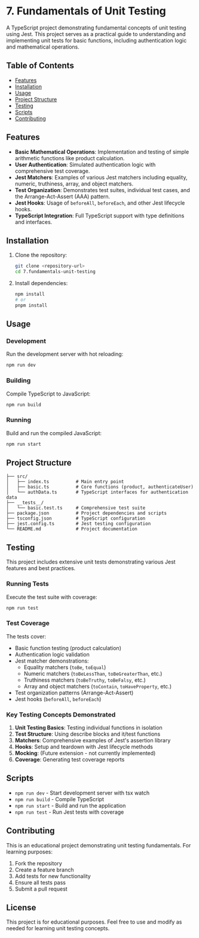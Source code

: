 # 7. Fundamentals of Unit Testing

A TypeScript project demonstrating fundamental concepts of unit testing using Jest. This project serves as a practical guide to understanding and implementing unit tests for basic functions, including authentication logic and mathematical operations.

## Table of Contents

- [Features](#features)
- [Installation](#installation)
- [Usage](#usage)
- [Project Structure](#project-structure)
- [Testing](#testing)
- [Scripts](#scripts)
- [Contributing](#contributing)

## Features

- **Basic Mathematical Operations**: Implementation and testing of simple arithmetic functions like product calculation.
- **User Authentication**: Simulated authentication logic with comprehensive test coverage.
- **Jest Matchers**: Examples of various Jest matchers including equality, numeric, truthiness, array, and object matchers.
- **Test Organization**: Demonstrates test suites, individual test cases, and the Arrange-Act-Assert (AAA) pattern.
- **Jest Hooks**: Usage of `beforeAll`, `beforeEach`, and other Jest lifecycle hooks.
- **TypeScript Integration**: Full TypeScript support with type definitions and interfaces.

## Installation

1. Clone the repository:
   ```bash
   git clone <repository-url>
   cd 7.fundamentals-unit-testing
   ```

2. Install dependencies:
   ```bash
   npm install
   # or
   pnpm install
   ```

## Usage

### Development
Run the development server with hot reloading:
```bash
npm run dev
```

### Building
Compile TypeScript to JavaScript:
```bash
npm run build
```

### Running
Build and run the compiled JavaScript:
```bash
npm run start
```

## Project Structure

```
├── src/
│   ├── index.ts          # Main entry point
│   ├── basic.ts          # Core functions (product, authenticateUser)
│   └── authData.ts       # TypeScript interfaces for authentication data
├── __tests__/
│   └── basic.test.ts     # Comprehensive test suite
├── package.json          # Project dependencies and scripts
├── tsconfig.json         # TypeScript configuration
├── jest.config.ts        # Jest testing configuration
└── README.md             # Project documentation
```

## Testing

This project includes extensive unit tests demonstrating various Jest features and best practices.

### Running Tests
Execute the test suite with coverage:
```bash
npm run test
```

### Test Coverage
The tests cover:
- Basic function testing (product calculation)
- Authentication logic validation
- Jest matcher demonstrations:
  - Equality matchers (`toBe`, `toEqual`)
  - Numeric matchers (`toBeLessThan`, `toBeGreaterThan`, etc.)
  - Truthiness matchers (`toBeTruthy`, `toBeFalsy`, etc.)
  - Array and object matchers (`toContain`, `toHaveProperty`, etc.)
- Test organization patterns (Arrange-Act-Assert)
- Jest hooks (`beforeAll`, `beforeEach`)

### Key Testing Concepts Demonstrated

1. **Unit Testing Basics**: Testing individual functions in isolation
2. **Test Structure**: Using describe blocks and it/test functions
3. **Matchers**: Comprehensive examples of Jest's assertion library
4. **Hooks**: Setup and teardown with Jest lifecycle methods
5. **Mocking**: (Future extension - not currently implemented)
6. **Coverage**: Generating test coverage reports

## Scripts

- `npm run dev` - Start development server with tsx watch
- `npm run build` - Compile TypeScript
- `npm run start` - Build and run the application
- `npm run test` - Run Jest tests with coverage

## Contributing

This is an educational project demonstrating unit testing fundamentals. For learning purposes:

1. Fork the repository
2. Create a feature branch
3. Add tests for new functionality
4. Ensure all tests pass
5. Submit a pull request

## License

This project is for educational purposes. Feel free to use and modify as needed for learning unit testing concepts.